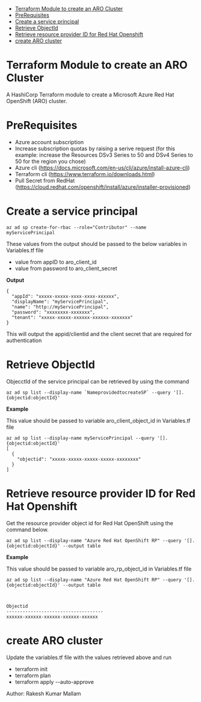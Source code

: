 - [Terraform Module to create an ARO Cluster](#terraform-module-to-create-an-aro-cluster)
- [PreRequisites](#prerequisites)
- [Create a service principal](#create-a-service-principal)
- [Retrieve ObjectId](#retrieve-objectid)
- [Retrieve resource provider ID for Red Hat Openshift](#retrieve-resource-provider-id-for-red-hat-openshift)
- [create ARO cluster](#create-aro-cluster)

# Terraform Module to create an ARO Cluster

A HashiCorp Terraform module to create a Microsoft Azure Red Hat OpenShift (ARO) cluster.

# PreRequisites

- Azure account subscription
- Increase subscription quotas by raising a serive request (for this example: increase the Resources DSv3 Series to 50 and DSv4 Series to 50 for the region you chose)
- Azure cli (https://docs.microsoft.com/en-us/cli/azure/install-azure-cli)
- Terraform cli (https://www.terraform.io/downloads.html)
- Pull Secret from RedHat (https://cloud.redhat.com/openshift/install/azure/installer-provisioned)

# Create a service principal

```
az ad sp create-for-rbac --role="Contributor" --name myServicePrincipal
```

These values from the output should be passed to the below variables in Variables.tf file

- value from appID to aro_client_id
- value from password to aro_client_secret

**Output**

```
{
  "appId": "xxxxx-xxxxx-xxxx-xxxx-xxxxxx", 
  "displayName": "myServicePrincipal",     
  "name": "http://myServicePrincipal",
  "password": "xxxxxxxx-xxxxxxx",          
  "tenant": "xxxxx-xxxxx-xxxxxx-xxxxxx-xxxxxxx" 
}
```

This will output the appid/clientid and the client secret that are required for authentication

# Retrieve ObjectId

ObjecctId of the service principal can be retrieved by using the command

```
az ad sp list --display-name `NameprovidedtocreateSP` --query '[].{objectid:objectId}'
```

**Example**

This value should be passed to variable aro_client_object_id in Variables.tf file

```
az ad sp list --display-name myServicePrincipal --query '[].{objectid:objectId}' 
[
  {
    "objectid": "xxxxx-xxxxx-xxxxx-xxxxx-xxxxxxxx"  
  }
]
```

# Retrieve resource provider ID for Red Hat Openshift
Get the resource provider object id for Red Hat OpenShift using the command below.

```
az ad sp list --display-name "Azure Red Hat OpenShift RP" --query '[].{objectid:objectId}' --output table
```

**Example**

This value should be passed to variable aro_rp_object_id in Variables.tf file

```
az ad sp list --display-name "Azure Red Hat OpenShift RP" --query '[].{objectid:objectId}' --output table



Objectid
------------------------------------
xxxxxx-xxxxxx-xxxxxx-xxxxxx-xxxxxx  
```

# create ARO cluster

Update the variables.tf file with the values retrieved above and run

- terraform init
- terraform plan
- terraform apply --auto-approve


Author: Rakesh Kumar Mallam